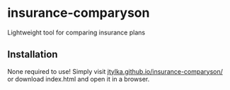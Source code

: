 # insurance-comparyson
Lightweight tool for comparing insurance plans

## Installation

None required to use! Simply visit [jtylka.github.io/insurance-comparyson/](https://jtylka.github.io/insurance-comparyson/) or download index.html and open it in a browser.

